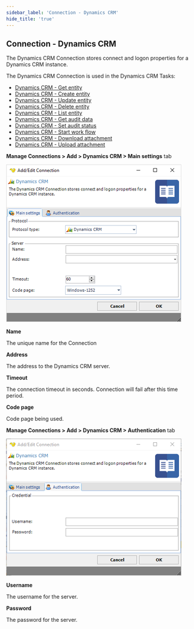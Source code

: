```yaml
---
sidebar_label: 'Connection - Dynamics CRM'
hide_title: 'true'
---
```


## Connection - Dynamics CRM

The Dynamics CRM Connection stores connect and logon properties for a Dynamics CRM instance.
 
The Dynamics CRM Connection is used in the Dynamics CRM Tasks:

* [Dynamics CRM - Get entity](dynamicscrmgetentity)
* [Dynamics CRM - Create entity](dynamicscrmcreateentity)
* [Dynamics CRM - Update entity](dynamicscrmupdateentity)
* [Dynamics CRM - Delete entity](dynamicscrmdeleteentity)
* [Dynamics CRM - List entity](dynamicscrmlistentity)
* [Dynamics CRM - Get audit data](dynamicscrmgetauditdata)
* [Dynamics CRM - Set audit status](dynamicscrmsetauditstatus)
* [Dynamics CRM - Start work flow](dynamicscrmstartworkflow)
* [Dynamics CRM - Download attachment](dynamicscrmdownloadattachment)
* [Dynamics CRM - Upload attachment](dynamicscrmuploadattachment)
 
**Manage Connections > Add > Dynamics CRM > Main settings** tab

![](../../../static/img/connectiondynamicscrmmain.png)

**Name**

The unique name for the Connection
 
**Address**

The address to the Dynamics CRM server.
 
**Timeout**

The connection timeout in seconds. Connection will fail after this time period.
 
**Code page**

Code page being used.
 
**Manage Connections > Add > Dynamics CRM > Authentication** tab

![](../../../static/img/connectiondynamicscrmmauthentication.png)

**Username**

The username for the server.
 
**Password**

The password for the server.